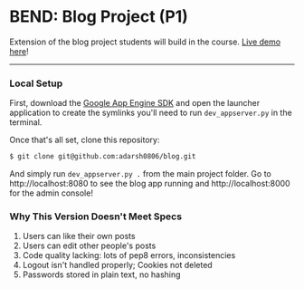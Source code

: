 # BEND: Blog Project (P1)

Extension of the blog project students will build in the course.
[Live demo here](http://cs253-udacity-1203.appspot.com)!


---

### Local Setup

First, download the [Google App Engine SDK](https://cloud.google.com/appengine/docs/python)
and open the launcher application to create the symlinks you'll need to run `dev_appserver.py`
in the terminal.

Once that's all set, clone this repository:

```sh
$ git clone git@github.com:adarsh0806/blog.git
```

And simply run `dev_appserver.py .` from the main project folder. Go to http://localhost:8080
to see the blog app running and http://localhost:8000 for the admin console!

### Why This Version Doesn't Meet Specs

1. Users can like their own posts
2. Users can edit other people's posts
3. Code quality lacking: lots of pep8 errors, inconsistencies
4. Logout isn't handled properly; Cookies not deleted
5. Passwords stored in plain text, no hashing
